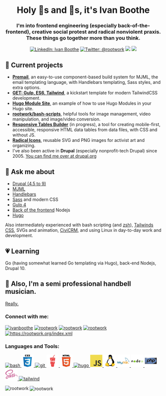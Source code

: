 <h1 align="center">Holy 🦎s and 🦄s, it's Ivan Boothe</h1>
<h3 align="center"><strong>I'm into frontend engineering (especially back-of-the-frontend), creative social protest and radical nonviolent praxis. These things go together more than you think.</strong></h3>

<p align="center"> <a href="https://www.linkedin.com/in/ivanboothe"><img src="https://img.shields.io/badge/LinkedIn-blue?style=for-the-badge&logo=linkedin&logoColor=white" alt="LinkedIn: Ivan Boothe"></a> <a href="https://twitter.com/rootwork"><img src="https://img.shields.io/twitter/follow/rootwork?logo=twitter&style=for-the-badge" alt="Twitter: @rootwork" /></a> <a href="https://gitlab.com/rootwork"><img src="https://img.shields.io/static/v1?style=for-the-badge&label=GitLab&message=rootwork&color=orange"></a> <a href="https://www.drupal.org/u/rootwork"><img src="https://img.shields.io/static/v1?style=for-the-badge&label=Drupal&message=rootwork&color=blue"></a> </p>

## 👷 Current projects

- **[Premail](https://premail.dev)**, an easy-to-use component-based build system for MJML, the email templating language, with Handlebars templating, Sass styles, and extra options.
- **[GET: Gulp, ES6, Tailwind](https://github.com/rootwork/GET)**, a kickstart template for modern TailwindCSS development.
- **[Hugo Module Site](https://github.com/rootwork/hugo-module-site)**, an example of how to use Hugo Modules in your Hugo site.
- **[rootwork/bash-scripts](https://github.com/rootwork/bash-scripts)**, helpful tools for image management, video manipulation, and image/video conversion.
- **[Responsive Tables Builder](https://github.com/rootwork/responsive-tables-builder)** (in progress), a tool for creating mobile-first, accessible, responsive HTML data tables from data files, with CSS and without JS.
- **[Radical Icons](https://gitlab.com/radicons/radicons)**, reusable SVG and PNG images for activist art and organizing.
- I've also been active in **Drupal** (especially nonprofit-tech Drupal) since 2005. [You can find me over at drupal.org](https://www.drupal.org/u/rootwork)

## 💁 Ask me about

- [Drupal (4.5 to 9)](https://www.drupal.org/)
- [MJML](https://mjml.io/)
- [Handlebars](https://handlebarsjs.com/)
- [Sass](https://sass-lang.com/) and modern CSS
- [Gulp 4](https://gulpjs.com/)
- [Back of the frontend](https://css-tricks.com/front-of-the-front-back-of-the-front/) Nodejs
- [Hugo](https://gohugo.io/)

Also intermediately experienced with bash scripting (and [zsh](https://www.zsh.org/)), [Tailwinds CSS](https://tailwindcss.com/), SVGs and animation, [CiviCRM](https://civicrm.org/), and using Linux in day-to-day work and development.

## 💗 Learning

Go (having somewhat learned Go templating via Hugo), back-end Nodejs, Drupal 10.

## 🔔 Also, I'm a semi professional handbell musician.

[Really.](https://www.bellsofthecascades.org/about)

<h3 align="left">Connect with me:</h3>
<p align="left">
  <a href="https://linkedin.com/in/ivanboothe" target="blank"><img align="center" src="https://raw.githubusercontent.com/rahuldkjain/github-profile-readme-generator/master/src/images/icons/Social/linked-in-alt.svg" alt="ivanboothe" height="30" width="40" /></a>
  <a href="https://twitter.com/rootwork" target="blank"><img align="center" src="https://raw.githubusercontent.com/rahuldkjain/github-profile-readme-generator/master/src/images/icons/Social/twitter.svg" alt="rootwork" height="30" width="40" /></a>
  <a href="https://codepen.io/rootwork" target="blank"><img align="center" src="https://raw.githubusercontent.com/rahuldkjain/github-profile-readme-generator/master/src/images/icons/Social/codepen.svg" alt="rootwork" height="30" width="40" /></a>
  <a href="https://fb.com/rootwork" target="blank"><img align="center" src="https://raw.githubusercontent.com/rahuldkjain/github-profile-readme-generator/master/src/images/icons/Social/facebook.svg" alt="rootwork" height="30" width="40" /></a>
  <a href="/https://rootwork.org/index.xml" target="blank"><img align="center" src="https://raw.githubusercontent.com/rahuldkjain/github-profile-readme-generator/master/src/images/icons/Social/rss.svg" alt="https://rootwork.org/index.xml" height="30" width="40" /></a>
</p>

<h3 align="left">Languages and Tools:</h3>
<p align="left"> <a href="https://www.gnu.org/software/bash/" target="_blank" rel="noreferrer"> <img src="https://www.vectorlogo.zone/logos/gnu_bash/gnu_bash-icon.svg" alt="bash" width="40" height="40"/> </a> <a href="https://www.w3schools.com/css/" target="_blank" rel="noreferrer"> <img src="https://raw.githubusercontent.com/devicons/devicon/master/icons/css3/css3-original-wordmark.svg" alt="css3" width="40" height="40"/> </a> <a href="https://git-scm.com/" target="_blank" rel="noreferrer"> <img src="https://www.vectorlogo.zone/logos/git-scm/git-scm-icon.svg" alt="git" width="40" height="40"/> </a> <a href="https://gulpjs.com" target="_blank" rel="noreferrer"> <img src="https://raw.githubusercontent.com/devicons/devicon/master/icons/gulp/gulp-plain.svg" alt="gulp" width="40" height="40"/> </a> <a href="https://www.w3.org/html/" target="_blank" rel="noreferrer"> <img src="https://raw.githubusercontent.com/devicons/devicon/master/icons/html5/html5-original-wordmark.svg" alt="html5" width="40" height="40"/> </a> <a href="https://gohugo.io/" target="_blank" rel="noreferrer"> <img src="https://api.iconify.design/logos-hugo.svg" alt="hugo" width="40" height="40"/> </a> <a href="https://developer.mozilla.org/en-US/docs/Web/JavaScript" target="_blank" rel="noreferrer"> <img src="https://raw.githubusercontent.com/devicons/devicon/master/icons/javascript/javascript-original.svg" alt="javascript" width="40" height="40"/> </a> <a href="https://www.linux.org/" target="_blank" rel="noreferrer"> <img src="https://raw.githubusercontent.com/devicons/devicon/master/icons/linux/linux-original.svg" alt="linux" width="40" height="40"/> </a> <a href="https://www.mysql.com/" target="_blank" rel="noreferrer"> <img src="https://raw.githubusercontent.com/devicons/devicon/master/icons/mysql/mysql-original-wordmark.svg" alt="mysql" width="40" height="40"/> </a> <a href="https://nodejs.org" target="_blank" rel="noreferrer"> <img src="https://raw.githubusercontent.com/devicons/devicon/master/icons/nodejs/nodejs-original-wordmark.svg" alt="nodejs" width="40" height="40"/> </a> <a href="https://www.php.net" target="_blank" rel="noreferrer"> <img src="https://raw.githubusercontent.com/devicons/devicon/master/icons/php/php-original.svg" alt="php" width="40" height="40"/> </a> <a href="https://sass-lang.com" target="_blank" rel="noreferrer"> <img src="https://raw.githubusercontent.com/devicons/devicon/master/icons/sass/sass-original.svg" alt="sass" width="40" height="40"/> </a> <a href="https://tailwindcss.com/" target="_blank" rel="noreferrer"> <img src="https://www.vectorlogo.zone/logos/tailwindcss/tailwindcss-icon.svg" alt="tailwind" width="40" height="40"/> </a> </p>

<p><img align="left" src="https://github-readme-stats.vercel.app/api/top-langs?username=rootwork&show_icons=true&locale=en&layout=compact" alt="rootwork" /></p>

<p>&nbsp;<img align="center" src="https://github-readme-stats.vercel.app/api?username=rootwork&show_icons=true&locale=en" alt="rootwork" /></p>
